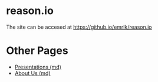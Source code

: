 # reason.io
The site can be accesed at
https://github.io/emrlk/reason.io


# Other Pages
 - [Presentations (md)](presentations)
 - [About Us (md)](about_us)